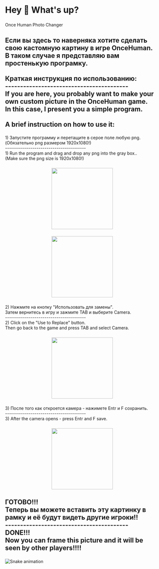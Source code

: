 <h1 align="left">Hey 👋 What's up?</h1>

###

<p align="left">Once Human Photo Changer</p>

###

<h2 align="left">Если вы здесь то наверняка хотите сделать свою кастомную картину в игре OnceHuman.<br>В таком случае я представляю вам простенькую програмку.<br><br>Краткая инструкция по использованию:<br>-----------------------------------------<br>If you are here, you probably want to make your own custom picture in the OnceHuman game.<br>In this case, I present you a simple program.<br><br>A brief instruction on how to use it:</h2>

###

<p align="left">1) Запустите программу и перетащите в серое поле любую png.<br>(Обязательно png размером 1920x1080!)<br>-----------------------------------------<br>1) Run the program and drag and drop any png into the gray box..<br>(Make sure the png size is 1920x1080!)</p>

###

<div align="center">
  <img height="200" src="https://i.postimg.cc/85GmJvTF/2024-08-10-155551417.png"  />
</div>

###

<div align="center">
  <img height="200" src="https://i.postimg.cc/W3ftLRY2/2024-08-10-160109400.png"  />
</div>

###

<p align="left">2) Нажмите на кнопку "Использовать для замены".<br>Затем вернитесь в игру и зажмите TAB и выберите Camera.<br>-----------------------------------------<br>2) Click on the "Use to Replace" button.<br>Then go back to the game and press TAB and select Camera.</p>

###

<div align="center">
  <img height="200" src="https://i.postimg.cc/gJPbxgwv/2024-08-10-160625046.png"  />
</div>

###

<p align="left">3) После того как откроется камера - нажимете Entr и F сохранить. <br>-----------------------------------------<br>3) After the camera opens - press Entr and F save.</p>

###

<div align="center">
  <img height="200" src="https://i.postimg.cc/BbMrwsmg/2024-08-10-160737508.png"  />
</div>

###

<h2 align="left">ГОТОВО!!!<br>Теперь вы можете вставить эту картинку в рамку и её будут видеть другие игроки!!<br>-----------------------------------------<br>DONE!!!<br>Now you can frame this picture and it will be seen by other players!!!!</h2>

###

<img src="https://raw.githubusercontent.com/lReDragol/lReDragol/output/snake.svg" alt="Snake animation" />

###
